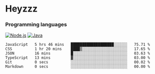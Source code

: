 # Heyzzz  

### Programming languages  

[![Node.js](https://img.shields.io/badge/-Node.js-262626?style=for-the-badge)](https://nodejs.org)
[![Java](https://img.shields.io/badge/-Java-262626?style=for-the-badge)](https://java.com)

<!--START_SECTION:waka-->

```text
JavaScript   5 hrs 46 mins   ███████████████████░░░░░░   75.71 %
CSS          1 hr 20 mins    ████▒░░░░░░░░░░░░░░░░░░░░   17.65 %
JSON         16 mins         █░░░░░░░░░░░░░░░░░░░░░░░░   03.63 %
TypeScript   13 mins         ▓░░░░░░░░░░░░░░░░░░░░░░░░   03.00 %
Git          0 secs          ░░░░░░░░░░░░░░░░░░░░░░░░░   00.02 %
Markdown     0 secs          ░░░░░░░░░░░░░░░░░░░░░░░░░   00.00 %
```

<!--END_SECTION:waka-->

